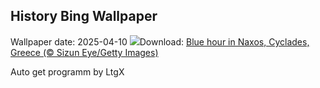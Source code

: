 ## History Bing Wallpaper
Wallpaper date: 2025-04-10
![](https://www.bing.com/th?id=OHR.BlueNaxos_EN-US8006377229_UHD.jpg&w=1000)Download: [Blue hour in Naxos, Cyclades, Greece (© Sizun Eye/Getty Images)](https://www.bing.com/th?id=OHR.BlueNaxos_EN-US8006377229_UHD.jpg)

Auto get programm by LtgX
